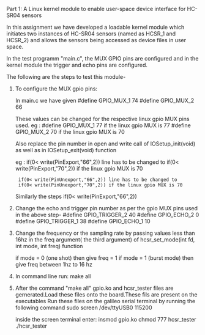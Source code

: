 Part 1: A Linux kernel module to enable user-space device interface for HC-SR04 sensors

In this assignment we have developed a loadable kernel module which initiates two instances of HC-SR04 sensors (named as HCSR_1 and HCSR_2) and allows the sensors being accessed as device files in user space.

In the test programm "main.c", the MUX GPIO pins are configured and in the kernel module the trigger and echo pins are configured.

The following are the steps to test this module-
1) To configure the MUX gpio pins:

	In main.c we have given 
	#define GPIO_MUX_1 74
	#define GPIO_MUX_2 66
	
   These values can be changed for the respective linux gpio MUX pins used.
   eg : #define GPIO_MUX_1 77    	if the linux gpio MUX is 77
	#define GPIO_MUX_2 70	        if the linux gpio MUX is 70

   Also replace the pin number in open and write call of IOSetup_init(void) as well as in IOSetup_exit(void) function
   
	eg :    if(0< write(PinExport,"66",2)) line has to be changed to
		if(0< write(PinExport,"70",2)) if the linux gpio MUX is 70

		if(0< write(PinUnexport,"66",2)) line has to be changed to
		if(0< write(PinUnexport,"70",2)) if the linux gpio MUX is 70

   Similarly the steps 
	if(0< write(PinExport,"66",2))

2) Change the echo and trigger pin number as per the gpio MUX pins used in the above step-
	#define GPIO_TRIGGER_2 40
	#define GPIO_ECHO_2 0
	#define GPIO_TRIGGER_1 38
	#define GPIO_ECHO_1 10


3) Change the frequency or the sampling rate by passing values less than 16hz in the freq argument( the third argument) of 
   hcsr_set_mode(int fd, int mode, int freq) function
   
	if mode = 0 (one shot) then give freq = 1
	if mode = 1 (burst mode) then give freq between 1hz to 16 hz

4) In command line run:
	make all

5) After the command "make all" gpio.ko and hcsr_tester files are gernerated.Load these files onto the board.These fils are present on      the executables
   Run these files on the galileo serial terminal by running the following command
	sudo screen /dev/ttyUSB0 115200
	
   inside the screen terminal enter: 
	 insmod gpio.ko
	 chmod 777 hcsr_tester
	 ./hcsr_tester


 	
